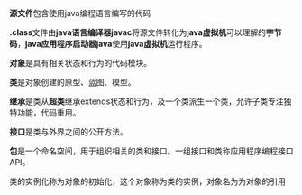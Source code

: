 **源文件**包含使用java编程语言编写的代码

**.class**文件由**java语言编译器javac**将源文件转化为**java虚拟机**可以理解的**字节码**，**java应用程序启动器java**使用**java虚拟机**运行程序。

**对象**是具有相关状态和行为的代码模块。

**类**是对象创建的原型、蓝图、模型。

**继承**是类从**超类**继承extends状态和行为，及一个类派生一个类，允许子类专注独特功能，代码重用。

**接口**是类与外界之间的公开方法。

 **包**是一个命名空间，用于组织相关的类和接口。一组接口和类称应用程序编程接口API。

类的实例化称为对象的初始化，这个对象称为类的实例，对象名为为对象的引用